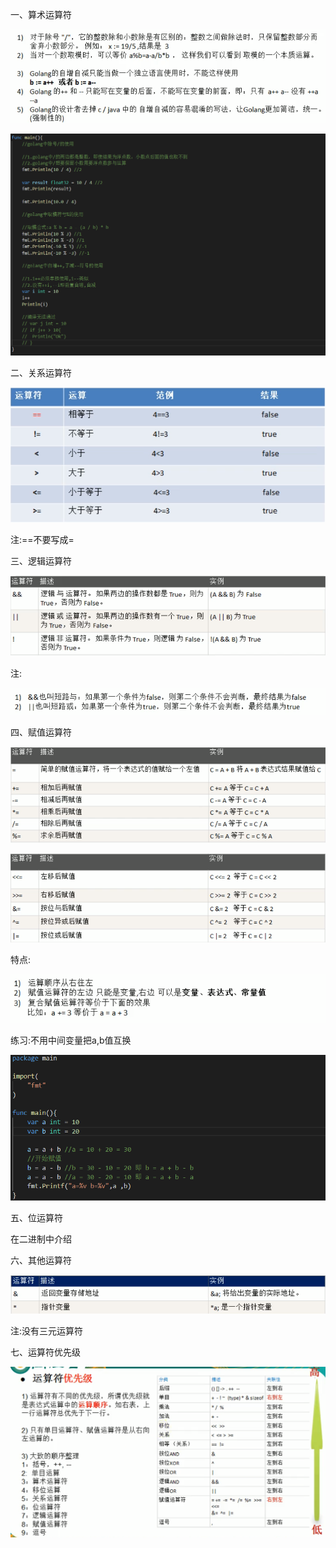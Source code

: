 一、算术运算符

![001](001.png)

![002](002.png)

二、关系运算符

![003](003.png)

注:==不要写成=

三、逻辑运算符

![004](004.png)

注:

![005](005.png)

四、赋值运算符

![006](006.png)

![007](007.png)

特点:

![008](008.png)

练习:不用中间变量把a,b值互换

![009](009.png)

五、位运算符

在二进制中介绍

六、其他运算符

![010](010.png)

注:没有三元运算符

七、运算符优先级

![011](011.png)

